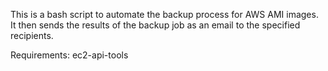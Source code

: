 This is a bash script to automate the backup process for AWS AMI images. It then sends the results of the backup job as an email to the specified recipients.

Requirements:
ec2-api-tools
